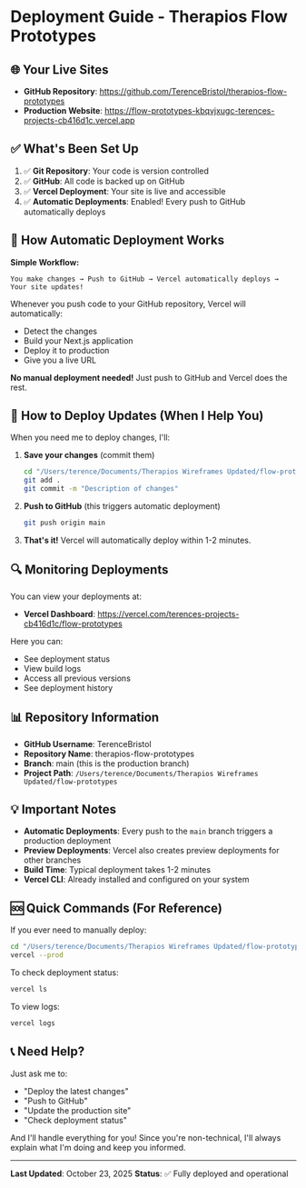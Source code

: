 # Deployment Guide - Therapios Flow Prototypes

## 🌐 Your Live Sites

- **GitHub Repository**: https://github.com/TerenceBristol/therapios-flow-prototypes
- **Production Website**: https://flow-prototypes-kbqvjxugc-terences-projects-cb416d1c.vercel.app

## ✅ What's Been Set Up

1. ✅ **Git Repository**: Your code is version controlled
2. ✅ **GitHub**: All code is backed up on GitHub
3. ✅ **Vercel Deployment**: Your site is live and accessible
4. ✅ **Automatic Deployments**: Enabled! Every push to GitHub automatically deploys

## 🚀 How Automatic Deployment Works

**Simple Workflow:**
```
You make changes → Push to GitHub → Vercel automatically deploys → Your site updates!
```

Whenever you push code to your GitHub repository, Vercel will automatically:
- Detect the changes
- Build your Next.js application
- Deploy it to production
- Give you a live URL

**No manual deployment needed!** Just push to GitHub and Vercel does the rest.

## 📝 How to Deploy Updates (When I Help You)

When you need me to deploy changes, I'll:

1. **Save your changes** (commit them)
   ```bash
   cd "/Users/terence/Documents/Therapios Wireframes Updated/flow-prototypes"
   git add .
   git commit -m "Description of changes"
   ```

2. **Push to GitHub** (this triggers automatic deployment)
   ```bash
   git push origin main
   ```

3. **That's it!** Vercel will automatically deploy within 1-2 minutes.

## 🔍 Monitoring Deployments

You can view your deployments at:
- **Vercel Dashboard**: https://vercel.com/terences-projects-cb416d1c/flow-prototypes

Here you can:
- See deployment status
- View build logs
- Access all previous versions
- See deployment history

## 📊 Repository Information

- **GitHub Username**: TerenceBristol
- **Repository Name**: therapios-flow-prototypes
- **Branch**: main (this is the production branch)
- **Project Path**: `/Users/terence/Documents/Therapios Wireframes Updated/flow-prototypes`

## 💡 Important Notes

- **Automatic Deployments**: Every push to the `main` branch triggers a production deployment
- **Preview Deployments**: Vercel also creates preview deployments for other branches
- **Build Time**: Typical deployment takes 1-2 minutes
- **Vercel CLI**: Already installed and configured on your system

## 🆘 Quick Commands (For Reference)

If you ever need to manually deploy:
```bash
cd "/Users/terence/Documents/Therapios Wireframes Updated/flow-prototypes"
vercel --prod
```

To check deployment status:
```bash
vercel ls
```

To view logs:
```bash
vercel logs
```

## 📞 Need Help?

Just ask me to:
- "Deploy the latest changes"
- "Push to GitHub"
- "Update the production site"
- "Check deployment status"

And I'll handle everything for you! Since you're non-technical, I'll always explain what I'm doing and keep you informed.

---

**Last Updated**: October 23, 2025
**Status**: ✅ Fully deployed and operational

